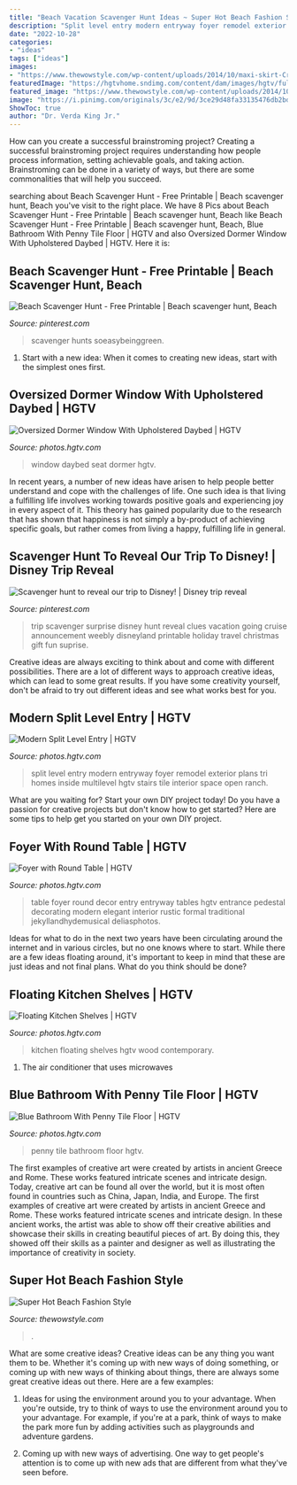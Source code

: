 ```yaml
---
title: "Beach Vacation Scavenger Hunt Ideas ~ Super Hot Beach Fashion Style"
description: "Split level entry modern entryway foyer remodel exterior plans tri homes inside multilevel hgtv stairs tile interior space open ranch"
date: "2022-10-28"
categories:
- "ideas"
tags: ["ideas"]
images:
- "https://www.thewowstyle.com/wp-content/uploads/2014/10/maxi-skirt-Crop-top-Beach-outfit.jpg"
featuredImage: "https://hgtvhome.sndimg.com/content/dam/images/hgtv/fullset/2014/11/19/1/Pineapple-House_West-Paces-Ferry_Window-Seat-Daybed.jpg.rend.hgtvcom.616.924.suffix/1416429267797.jpeg"
featured_image: "https://www.thewowstyle.com/wp-content/uploads/2014/10/maxi-skirt-Crop-top-Beach-outfit.jpg"
image: "https://i.pinimg.com/originals/3c/e2/9d/3ce29d48fa33135476db2bd17dc09bab.jpg"
ShowToc: true
author: "Dr. Verda King Jr."
---
```



How can you create a successful brainstroming project?
Creating a successful brainstroming project requires understanding how people process information, setting achievable goals, and taking action. Brainstroming can be done in a variety of ways, but there are some commonalities that will help you succeed.

	

		
searching about Beach Scavenger Hunt - Free Printable | Beach scavenger hunt, Beach you've visit to the right place. We have 8 Pics about Beach Scavenger Hunt - Free Printable | Beach scavenger hunt, Beach like Beach Scavenger Hunt - Free Printable | Beach scavenger hunt, Beach, Blue Bathroom With Penny Tile Floor | HGTV and also Oversized Dormer Window With Upholstered Daybed | HGTV. Here it is:
		
    
## Beach Scavenger Hunt - Free Printable | Beach Scavenger Hunt, Beach

<img loading=lazy src="https://i.pinimg.com/736x/8d/46/b4/8d46b4a395198753445815d554d80d6f.jpg" onerror="this.onerror=null;this.src='https://tse4.mm.bing.net/th?id=OIP.zSXhOc5gWzNTNn0sy0B7eAHaJ4&amp;pid=15.1';" alt="Beach Scavenger Hunt - Free Printable | Beach scavenger hunt, Beach">

_Source: pinterest.com_

>scavenger hunts soeasybeinggreen. 

	

1. Start with a new idea: When it comes to creating new ideas, start with the simplest ones first.

    
## Oversized Dormer Window With Upholstered Daybed | HGTV

<img loading=lazy src="https://hgtvhome.sndimg.com/content/dam/images/hgtv/fullset/2014/11/19/1/Pineapple-House_West-Paces-Ferry_Window-Seat-Daybed.jpg.rend.hgtvcom.616.924.suffix/1416429267797.jpeg" onerror="this.onerror=null;this.src='https://tse3.mm.bing.net/th?id=OIP.OMA3IOeBwmA8FMLWz_fiFgHaLH&amp;pid=15.1';" alt="Oversized Dormer Window With Upholstered Daybed | HGTV">

_Source: photos.hgtv.com_

>window daybed seat dormer hgtv. 

	

In recent years, a number of new ideas have arisen to help people better understand and cope with the challenges of life. One such idea is that living a fulfilling life involves working towards positive goals and experiencing joy in every aspect of it. This theory has gained popularity due to the research that has shown that happiness is not simply a by-product of achieving specific goals, but rather comes from living a happy, fulfilling life in general.

    
## Scavenger Hunt To Reveal Our Trip To Disney! | Disney Trip Reveal

<img loading=lazy src="https://i.pinimg.com/originals/3c/e2/9d/3ce29d48fa33135476db2bd17dc09bab.jpg" onerror="this.onerror=null;this.src='https://tse1.mm.bing.net/th?id=OIP.BK0b0PZU5FjIXD-AsphpvQHaJ5&amp;pid=15.1';" alt="Scavenger hunt to reveal our trip to Disney! | Disney trip reveal">

_Source: pinterest.com_

>trip scavenger surprise disney hunt reveal clues vacation going cruise announcement weebly disneyland printable holiday travel christmas gift fun suprise. 

	

Creative ideas are always exciting to think about and come with different possibilities. There are a lot of different ways to approach creative ideas, which can lead to some great results. If you have some creativity yourself, don't be afraid to try out different ideas and see what works best for you.

    
## Modern Split Level Entry | HGTV

<img loading=lazy src="https://hgtvhome.sndimg.com/content/dam/images/hgtv/fullset/2015/2/3/0/Sawhorse-Design-Build_1960-Modern-Seduction_Split-Level-Entry.jpg.rend.hgtvcom.616.822.suffix/1422997816842.jpeg" onerror="this.onerror=null;this.src='https://tse2.mm.bing.net/th?id=OIP.hGiAKVqBWH_lL7uy4WIyFAHaJ4&amp;pid=15.1';" alt="Modern Split Level Entry | HGTV">

_Source: photos.hgtv.com_

>split level entry modern entryway foyer remodel exterior plans tri homes inside multilevel hgtv stairs tile interior space open ranch. 

	

What are you waiting for? Start your own DIY project today!
Do you have a passion for creative projects but don't know how to get started? Here are some tips to help get you started on your own DIY project.

    
## Foyer With Round Table | HGTV

<img loading=lazy src="https://hgtvhome.sndimg.com/content/dam/images/hgtv/fullset/2016/1/6/2/Breeze-Giannasio_Modern-Suburbia-Family-Chic_5.jpg.rend.hgtvcom.616.924.suffix/1452114138351.jpeg" onerror="this.onerror=null;this.src='https://tse2.mm.bing.net/th?id=OIP.y0jxEPn3MT3QlcgWlKoTWwDMEy&amp;pid=15.1';" alt="Foyer with Round Table | HGTV">

_Source: photos.hgtv.com_

>table foyer round decor entry entryway tables hgtv entrance pedestal decorating modern elegant interior rustic formal traditional jekyllandhydemusical deliasphotos. 

	

Ideas for what to do in the next two years have been circulating around the internet and in various circles, but no one knows where to start. While there are a few ideas floating around, it's important to keep in mind that these are just ideas and not final plans. What do you think should be done?

    
## Floating Kitchen Shelves | HGTV

<img loading=lazy src="https://hgtvhome.sndimg.com/content/dam/images/hgtv/fullset/2016/6/16/0/FOD16_Jenn-Feldman-Designs_Transformed-Midvale_6.jpg.rend.hgtvcom.616.924.suffix/1466091874581.jpeg" onerror="this.onerror=null;this.src='https://tse4.mm.bing.net/th?id=OIP.8v7cZm0rsiNBo_AZHjgrVwHaLH&amp;pid=15.1';" alt="Floating Kitchen Shelves | HGTV">

_Source: photos.hgtv.com_

>kitchen floating shelves hgtv wood contemporary. 

	

1. The air conditioner that uses microwaves

    
## Blue Bathroom With Penny Tile Floor | HGTV

<img loading=lazy src="https://hgtvhome.sndimg.com/content/dam/images/hgtv/fullset/2019/9/6/0/IO_Grace-Blue-Designs_Port-Margate_8.jpg.rend.hgtvcom.616.924.suffix/1567782060442.jpeg" onerror="this.onerror=null;this.src='https://tse4.mm.bing.net/th?id=OIP.DFfrNQglxDrzGreYfZM5OAHaLH&amp;pid=15.1';" alt="Blue Bathroom With Penny Tile Floor | HGTV">

_Source: photos.hgtv.com_

>penny tile bathroom floor hgtv. 

	

The first examples of creative art were created by artists in ancient Greece and Rome. These works featured intricate scenes and intricate design. Today, creative art can be found all over the world, but it is most often found in countries such as China, Japan, India, and Europe.
The first examples of creative art were created by artists in ancient Greece and Rome. These works featured intricate scenes and intricate design. In these ancient works, the artist was able to show off their creative abilities and showcase their skills in creating beautiful pieces of art. By doing this, they showed off their skills as a painter and designer as well as illustrating the importance of creativity in society.

    
## Super Hot Beach Fashion Style

<img loading=lazy src="https://www.thewowstyle.com/wp-content/uploads/2014/10/maxi-skirt-Crop-top-Beach-outfit.jpg" onerror="this.onerror=null;this.src='https://tse3.mm.bing.net/th?id=OIP.IYX-gbA9rwPPHeX10ZZ6NwHaLH&amp;pid=15.1';" alt="Super Hot Beach Fashion Style">

_Source: thewowstyle.com_

>. 

	

What are some creative ideas?
Creative ideas can be any thing you want them to be. Whether it's coming up with new ways of doing something, or coming up with new ways of thinking about things, there are always some great creative ideas out there. Here are a few examples: 
1. Ideas for using the environment around you to your advantage. When you're outside, try to think of ways to use the environment around you to your advantage. For example, if you're at a park, think of ways to make the park more fun by adding activities such as playgrounds and adventure gardens. 

2. Coming up with new ways of advertising. One way to get people's attention is to come up with new ads that are different from what they've seen before.

